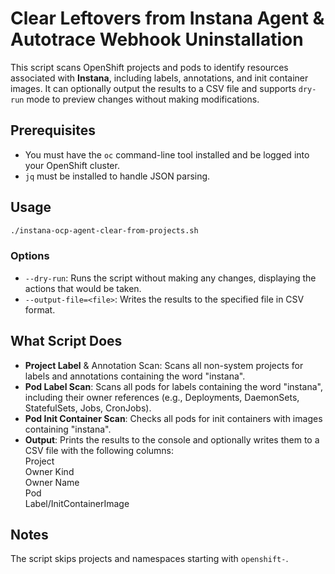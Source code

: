 # Clear Leftovers from Instana Agent & Autotrace Webhook Uninstallation
This script scans OpenShift projects and pods to identify resources associated with **Instana**, including labels, annotations, and init container images. It can optionally output the results to a CSV file and supports `dry-run` mode to preview changes without making modifications.

## Prerequisites
* You must have the `oc` command-line tool installed and be logged into your OpenShift cluster.
* `jq` must be installed to handle JSON parsing.

## Usage
```bash
./instana-ocp-agent-clear-from-projects.sh
```

### Options
* `--dry-run`: Runs the script without making any changes, displaying the actions that would be taken.
* `--output-file=<file>`: Writes the results to the specified file in CSV format.

## What Script Does
* **Project Label** & Annotation Scan: Scans all non-system projects for labels and annotations containing the word "instana".
* **Pod Label Scan**: Scans all pods for labels containing the word "instana", including their owner references (e.g., Deployments, DaemonSets, StatefulSets, Jobs, CronJobs).
* **Pod Init Container Scan**: Checks all pods for init containers with images containing "instana".
* **Output**: Prints the results to the console and optionally writes them to a CSV file with the following columns:  
  Project  
  Owner Kind  
  Owner Name  
  Pod  
  Label/InitContainerImage  

## Notes
The script skips projects and namespaces starting with `openshift-`.
